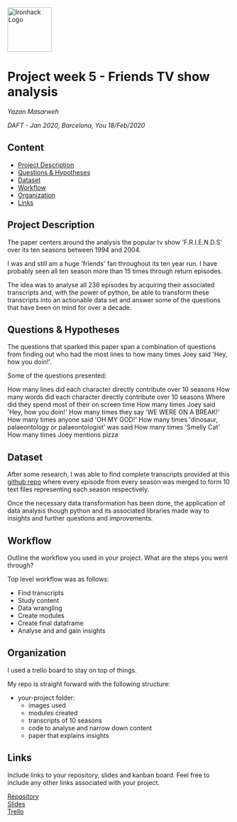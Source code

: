 <img src="https://bit.ly/2VnXWr2" alt="Ironhack Logo" width="100"/>

# Project week 5 - Friends TV show analysis
*Yazan Masarweh*

*DAFT - Jan 2020, Barcelona, You 18/Feb/2020*

## Content
- [Project Description](#project-description)
- [Questions & Hypotheses](#questions-hypotheses)
- [Dataset](#dataset)
- [Workflow](#workflow)
- [Organization](#organization)
- [Links](#links)

## Project Description
The paper centers around the analysis the popular tv show 'F.R.I.E.N.D.S' over its ten seasons between 1994 and 2004.

I was and still am a huge 'friends' fan throughout its ten year run. I have probably seen all ten season more than 15 times through return episodes.

The idea was to analyse all 236 episodes by acquiring their associated transcripts and, with the power of python, be able to transform these transcripts into an actionable data set and answer some of the questions that have been on mind for over a decade.

## Questions & Hypotheses
The questions that sparked this paper span a combination of questions from finding out who had the most lines to how many times Joey said 'Hey, how you doin!'.

Some of the questions presented:

How many lines did each character directly contribute over 10 seasons
How many words did each character directly contribute over 10 seasons
Where did they spend most of their on screen time
How many times Joey said 'Hey, how you doin!'
How many times they say 'WE WERE ON A BREAK!'
How many times anyone said 'OH MY GOD!'
How many times 'dinosaur, palaeontology or palaeontologist' was said
How many times 'Smelly Cat'
How many times Joey mentions pizza

## Dataset
After some research, I was able to find complete transcripts provided at this [github repo](https://github.com/shilpibhattacharyya/Friends_Analysis/tree/master/transcripts_friends) where every episode from every season was merged to form 10 text files representing each season respectively.

Once the necessary data transformation has been done, the application of data analysis though python and its associated libraries made way to insights and further questions and improvements.

## Workflow
Outline the workflow you used in your project. What are the steps you went through?

Top level workflow was as follows:
* Find transcripts
* Study content
* Data wrangling
* Create modules
* Create final dataframe
* Analyse and and gain insights


## Organization
I used a trello board to stay on top of things.

My repo is straight forward with the following structure:
* your-project folder:
    - images used
    - modules created
    - transcripts of 10 seasons
    - code to analyse and narrow down content
    - paper that explains insights


## Links
Include links to your repository, slides and kanban board. Feel free to include any other links associated with your project.

[Repository](https://github.com/Yazfm/Project-Week-5-Your-Own-Project/tree/master/your-project)  
[Slides](https://slides.com/)  
[Trello](https://trello.com/b/dBIqboHr/projectweek5)  
